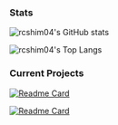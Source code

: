 ### Stats
![rcshim04's GitHub stats](https://github-readme-stats.vercel.app/api?username=rcshim04&theme=github_dark&show_icons=true)

![rcshim04's Top Langs](https://github-readme-stats.vercel.app/api/top-langs/?username=rcshim04&theme=github_dark&layout=compact)

### Current Projects
[![Readme Card](https://github-readme-stats.vercel.app/api/pin/?username=wlmac&repo=metropolis&theme=github_dark)](https://github.com/wlmac/metropolis)

[![Readme Card](https://github-readme-stats.vercel.app/api/pin/?username=rcshim04&repo=MALSuggest&theme=github_dark)](https://github.com/rcshim04/MALSuggest)

